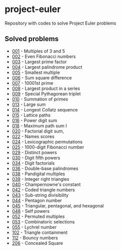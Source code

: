 # project-euler
Repository with codes to solve Project Euler problems

## Solved problems

- [001](https://projecteuler.net/problem=001) - Multiples of 3 and 5
- [002](https://projecteuler.net/problem=002) - Even Fibonacci numbers
- [003](https://projecteuler.net/problem=003) - Largest prime factor
- [004](https://projecteuler.net/problem=004) - Largest palindrome product
- [005](https://projecteuler.net/problem=005) - Smallest multiple
- [006](https://projecteuler.net/problem=006) - Sum square difference
- [007](https://projecteuler.net/problem=007) - 10001st prime
- [008](https://projecteuler.net/problem=008) - Largest product in a series
- [009](https://projecteuler.net/problem=009) - Special Pythagorean triplet
- [010](https://projecteuler.net/problem=010) - Summation of primes
- [013](https://projecteuler.net/problem=013) - Large sum
- [014](https://projecteuler.net/problem=014) - Longest Collatz sequence
- [015](https://projecteuler.net/problem=015) - Lattice paths
- [016](https://projecteuler.net/problem=016) - Power digit sum
- [018](https://projecteuler.net/problem=018) - Maximum path sum I
- [020](https://projecteuler.net/problem=020) - Factorial digit sum,
- [022](https://projecteuler.net/problem=022) - Names scores
- [024](https://projecteuler.net/problem=024) - Lexicographic permutations
- [025](https://projecteuler.net/problem=025) - 1000-digit Fibonacci number
- [029](https://projecteuler.net/problem=029) - Distinct powers
- [030](https://projecteuler.net/problem=030) - Digit fifth powers
- [034](https://projecteuler.net/problem=034) - Digit factorials
- [036](https://projecteuler.net/problem=036) - Double-base palindromes
- [038](https://projecteuler.net/problem=038) - Pandigital multiples
- [039](https://projecteuler.net/problem=039) - Integer right triangles
- [040](https://projecteuler.net/problem=040) - Champernowne's constant
- [042](https://projecteuler.net/problem=042) - Coded triangle numbers
- [043](https://projecteuler.net/problem=043) - Sub-string divisibility
- [044](https://projecteuler.net/problem=044) - Pentagon number
- [045](https://projecteuler.net/problem=045) - Triangular, pentagonal, and hexagonal
- [048](https://projecteuler.net/problem=048) - Self powers
- [052](https://projecteuler.net/problem=052) - Permuted multiples
- [053](https://projecteuler.net/problem=053) - Combinatoric selections
- [055](https://projecteuler.net/problem=055) - Lychrel number
- [102](https://projecteuler.net/problem=102) - Triangle containment
- [112](https://projecteuler.net/problem=112) - Bouncy numbers
- [206](https://projecteuler.net/problem=206) - Concealed Square

